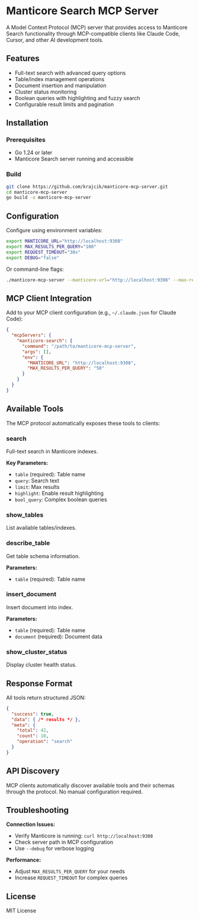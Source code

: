 # Manticore Search MCP Server

A Model Context Protocol (MCP) server that provides access to Manticore Search functionality through MCP-compatible clients like Claude Code, Cursor, and other AI development tools.

## Features

- Full-text search with advanced query options
- Table/index management operations  
- Document insertion and manipulation
- Cluster status monitoring
- Boolean queries with highlighting and fuzzy search
- Configurable result limits and pagination

## Installation

### Prerequisites

- Go 1.24 or later
- Manticore Search server running and accessible

### Build

```bash
git clone https://github.com/krajcik/manticore-mcp-server.git
cd manticore-mcp-server
go build -o manticore-mcp-server
```

## Configuration

Configure using environment variables:

```bash
export MANTICORE_URL="http://localhost:9308"
export MAX_RESULTS_PER_QUERY="100"
export REQUEST_TIMEOUT="30s"
export DEBUG="false"
```

Or command-line flags:

```bash
./manticore-mcp-server --manticore-url="http://localhost:9308" --max-results=100
```

## MCP Client Integration

Add to your MCP client configuration (e.g., `~/.claude.json` for Claude Code):

```json
{
  "mcpServers": {
    "manticore-search": {
      "command": "/path/to/manticore-mcp-server",
      "args": [],
      "env": {
        "MANTICORE_URL": "http://localhost:9308",
        "MAX_RESULTS_PER_QUERY": "50"
      }
    }
  }
}
```

## Available Tools

The MCP protocol automatically exposes these tools to clients:

### search
Full-text search in Manticore indexes.

**Key Parameters:**
- `table` (required): Table name
- `query`: Search text  
- `limit`: Max results
- `highlight`: Enable result highlighting
- `bool_query`: Complex boolean queries

### show_tables
List available tables/indexes.

### describe_table  
Get table schema information.

**Parameters:**
- `table` (required): Table name

### insert_document
Insert document into index.

**Parameters:**
- `table` (required): Table name
- `document` (required): Document data

### show_cluster_status
Display cluster health status.

## Response Format

All tools return structured JSON:

```json
{
  "success": true,
  "data": { /* results */ },
  "meta": {
    "total": 42,
    "count": 10,
    "operation": "search"
  }
}
```

## API Discovery

MCP clients automatically discover available tools and their schemas through the protocol. No manual configuration required.

## Troubleshooting

**Connection Issues:**
- Verify Manticore is running: `curl http://localhost:9308`
- Check server path in MCP configuration
- Use `--debug` for verbose logging

**Performance:**
- Adjust `MAX_RESULTS_PER_QUERY` for your needs
- Increase `REQUEST_TIMEOUT` for complex queries

## License

MIT License